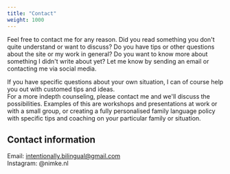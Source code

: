 ```yaml
---
title: "Contact"
weight: 1000
---
```


Feel free to contact me for any reason. Did you read something you don't quite understand or want to discuss? Do you have tips or other questions about the site or my work in general? Do you want to know more about something I didn't write about yet? Let me know by sending an email or contacting me via social media.

If you have specific questions about your own situation, I can of course help you out with customed tips and ideas.  
For a more indepth counseling, please contact me and we'll discuss the possibilities. Examples of this are workshops and presentations at work or with a small group, or creating a fully personalised family language policy with specific tips and coaching on your particular family or situation.

## Contact information

Email: intentionally.bilingual@gmail.com  
Instagram: @nimke.nl
